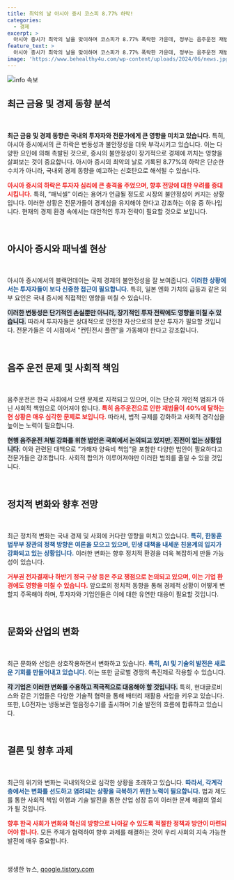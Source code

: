 ```yaml
---
title: 최악의 날 아시아 증시 코스피 8.77% 하락!
categories:
  - 경제
excerpt: >
  아시아 증시가 최악의 날을 맞이하며 코스피가 8.77% 폭락한 가운데, 정부는 음주운전 재범을 막기 위한 강력한 처벌 법안의 필요성에 목소리를 높이고 있다. 이 시기에 경제와 정치에 대한 우려가 더욱 고조되고 있다.
feature_text: >
  아시아 증시가 최악의 날을 맞이하며 코스피가 8.77% 폭락한 가운데, 정부는 음주운전 재범을 막기 위한 강력한 처벌 법안의 필요성에 목소리를 높이고 있다. 이 시기에 경제와 정치에 대한 우려가 더욱 고조되고 있다.
image: 'https://www.behealthy4u.com/wp-content/uploads/2024/06/news.jpg'
---
```


<p><img src="https://www.behealthy4u.com/wp-content/uploads/2024/06/news.jpg" alt="info 속보" /></p>

<h2 data-ke-size="size26">최근 금융 및 경제 동향 분석</h2>

<p data-ke-size="size16">&nbsp;</p>

<p><strong>최근 금융 및 경제 동향은 국내외 투자자와 전문가에게 큰 영향을 미치고 있습니다.</strong> 특히, 아시아 증시에서의 큰 하락은 변동성과 불안정성을 더욱 부각시키고 있습니다. 이는 다양한 요인에 의해 촉발된 것으로, 증시의 불안정성이 장기적으로 경제에 끼치는 영향을 살펴보는 것이 중요합니다. 아시아 증시의 최악의 날로 기록된 8.77%의 하락은 단순한 수치가 아니라, 국내외 경제 동향을 예고하는 신호탄으로 해석될 수 있습니다. </p>

<p><b><span style="color: #ee2323;">아시아 증시의 하락은 투자자 심리에 큰 충격을 주었으며, 향후 전망에 대한 우려를 증대시킵니다.</span></b> 특히, “패닉셀” 이라는 용어가 언급될 정도로 시장의 불안정성이 커지는 상황입니다. 이러한 상황은 전문가들이 경계심을 유지해야 한다고 강조하는 이유 중 하나입니다. 현재의 경제 환경 속에서는 대안적인 투자 전략이 필요할 것으로 보입니다.</p>

<p data-ke-size="size16">&nbsp;</p>

<h2 data-ke-size="size26">아시아 증시와 패닉셀 현상</h2>

<p data-ke-size="size16">&nbsp;</p>

<p>아시아 증시에서의 블랙먼데이는 국제 경제의 불안정성을 잘 보여줍니다. <b><span style="color: #1a5490;">이러한 상황에서는 투자자들이 보다 신중한 접근이 필요합니다.</span></b> 특히, 일본 엔화 가치의 급등과 같은 외부 요인은 국내 증시에 직접적인 영향을 미칠 수 있습니다. </p>

<p><b><span style="background-color: #21538527;">이러한 변동성은 단기적인 손실뿐만 아니라, 장기적인 투자 전략에도 영향을 미칠 수 있습니다.</span></b> 따라서 투자자들은 상대적으로 안전한 자산으로의 분산 투자가 필요할 것입니다. 전문가들은 이 시점에서 "컨틴전시 플랜"을 가동해야 한다고 강조합니다.</p>

<p data-ke-size="size16">&nbsp;</p>

<h2 data-ke-size="size26">음주 운전 문제 및 사회적 책임</h2>

<p data-ke-size="size16">&nbsp;</p>

<p>음주운전은 한국 사회에서 오랜 문제로 지적되고 있으며, 이는 단순히 개인적 범죄가 아닌 사회적 책임으로 이어져야 합니다. <b><span style="color: #ee2323;">특히 음주운전으로 인한 재범율이 40%에 달하는 현 상황은 매우 심각한 문제로 보입니다.</span></b> 따라서, 법적 규제를 강화하고 사회적 경각심을 높이는 노력이 필요합니다.</p>

<p><b><span style="background-color: #21538527;">현행 음주운전 처벌 강화를 위한 법안은 국회에서 논의되고 있지만, 진전이 없는 상황입니다.</span></b> 이와 관련된 대책으로 “가해자 양육비 책임”을 포함한 다양한 법안이 필요하다고 전문가들은 강조합니다. 사회적 합의가 이루어져야만 이러한 범죄를 줄일 수 있을 것입니다. </p>

<p data-ke-size="size16">&nbsp;</p>

<h2 data-ke-size="size26">정치적 변화와 향후 전망</h2>

<p data-ke-size="size16">&nbsp;</p>

<p>최근 정치적 변화는 국내 경제 및 사회에 커다란 영향을 미치고 있습니다. <b><span style="color: #1a5490;">특히, 한동훈 법무부 장관의 정책 방향은 여론을 모으고 있으며, 민생 대책을 내세운 친윤계의 입지가 강화되고 있는 상황입니다.</span></b> 이러한 변화는 향후 정치적 환경을 더욱 복잡하게 만들 가능성이 있습니다.</p>

<p><b><span style="color: #ee2323;">거부권 전자결재나 하반기 정국 구상 등은 주요 쟁점으로 논의되고 있으며, 이는 기업 환경에도 영향을 미칠 수 있습니다.</span></b> 앞으로의 정치적 동향을 통해 경제적 상황이 어떻게 변할지 주목해야 하며, 투자자와 기업인들은 이에 대한 유연한 대응이 필요할 것입니다. </p>

<p data-ke-size="size16">&nbsp;</p>

<h2 data-ke-size="size26">문화와 산업의 변화</h2>

<p data-ke-size="size16">&nbsp;</p>

<p>최근 문화와 산업은 상호작용하면서 변화하고 있습니다. <b><span style="color: #1a5490;">특히, AI 및 기술의 발전은 새로운 기회를 만들어내고 있습니다.</span></b> 이는 또한 글로벌 경쟁의 촉진제로 작용할 수 있습니다. </p>

<p><b><span style="background-color: #21538527;">각 기업은 이러한 변화를 수용하고 적극적으로 대응해야 할 것입니다.</span></b> 특히, 현대글로비스와 같은 기업들은 다양한 기술적 협력을 통해 배터리 재활용 사업을 키우고 있습니다. 또한, LG전자는 냉동보관 얼음정수기를 출시하며 기술 발전의 흐름에 합류하고 있습니다. </p>

<p data-ke-size="size16">&nbsp;</p>

<h2 data-ke-size="size26">결론 및 향후 과제</h2>

<p data-ke-size="size16">&nbsp;</p>

<p>최근의 위기와 변화는 국내외적으로 심각한 상황을 초래하고 있습니다. <b><span style="color: #1a5490;">따라서, 각계각층에서는 변화를 선도하고 염려되는 상황을 극복하기 위한 노력이 필요합니다.</span></b> 법과 제도를 통한 사회적 책임 이행과 기술 발전을 통한 산업 성장 등이 이러한 문제 해결의 열쇠가 될 것입니다.</p>

<p><b><span style="color: #ee2323;">향후 한국 사회가 변화와 혁신의 방향으로 나아갈 수 있도록 적절한 정책과 방안이 마련되어야 합니다.</span></b> 모든 주체가 협력하여 향후 과제를 해결하는 것이 우리 사회의 지속 가능한 발전에 매우 중요합니다. </p>

<p data-ke-size="size16">&nbsp;</p>
생생한 뉴스, <a href="https://qoogle.tistory.com" rel="dofollow">qoogle.tistory.com</a>


